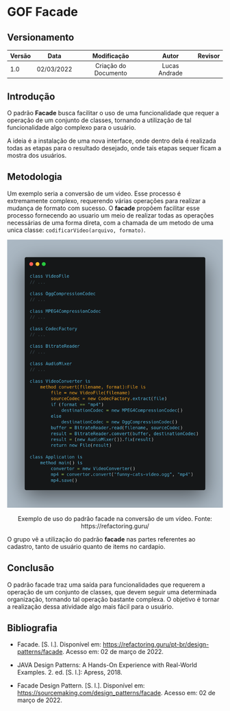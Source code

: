 # GOF Facade

## Versionamento

| Versão | Data       | Modificação          | Autor                        |Revisor|
| ------ | :--------: | :------------------: | :--------------------------: | :---: |
| 1.0    | 02/03/2022 | Criação do Documento | Lucas Andrade |  |

## Introdução

O padrão **Facade** busca facilitar o uso de uma funcionalidade que requer a operação de um conjunto de classes, tornando a utilização de tal funcionalidade algo complexo para o usuário.

A ideia é a instalação de uma nova interface, onde dentro dela é realizada todas as etapas para o resultado desejado, onde tais etapas sequer ficam a mostra dos usuários.

## Metodologia

Um exemplo seria a conversão de um video. Esse processo é extremamente complexo, requerendo várias operações para realizar a mudança de formato com sucesso. O **facade** propõem facilitar esse processo fornecendo ao usuario um meio de realizar todas as operações necessárias de uma forma direta, com a chamada de um metodo de uma unica classe: ```codificarVideo(arquivo, formato)```.

![Exemplo Implementação Facade](../../assets/images/gof-facade-example.png)
<figcaption style="text-align: center">Exemplo de uso do padrão facade na conversão de um vídeo. Fonte: https://refactoring.guru/</figcaption>

O grupo vê a utilização do padrão **facade** nas partes referentes ao cadastro, tanto de usuário quanto de items no cardapio.

## Conclusão

O padrão facade traz uma saída para funcionalidades que requerem a operação de um conjunto de classes, que devem seguir uma determinada organização, tornando tal operação bastante complexa. O objetivo é tornar a realização dessa atividade algo mais fácil para o usuário.

## Bibliografia

- Facade. [S. l.]. Disponível em: https://refactoring.guru/pt-br/design-patterns/facade. Acesso em: 02 de março de 2022.

- JAVA Design Patterns: A Hands-On Experience with Real-World Examples. 2. ed. [S. l.]: Apress, 2018.

- Facade Design Pattern. [S. l.]. Disponível em: https://sourcemaking.com/design_patterns/facade. Acesso em: 02 de março de 2022.

